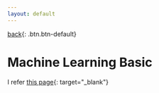 ```yaml
---
layout: default
---
```

[back](../csmain){: .btn.btn-default}

# Machine Learning Basic

I refer [this page](https://en.wikipedia.org/wiki/Machine_learning){: target="_blank"}